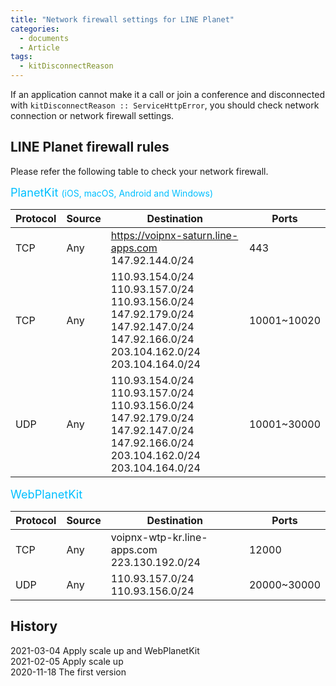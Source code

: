```yaml
---
title: "Network firewall settings for LINE Planet"
categories:
  - documents
  - Article
tags:
  - kitDisconnectReason
---
```


If an application cannot make it a call or join a conference 
and disconnected with `kitDisconnectReason :: ServiceHttpError`, 
you should check network connection or network firewall settings.

## LINE Planet firewall rules

Please refer the following table to check your network firewall.

<span style="font-size: 130%; color:deepskyblue">
PlanetKit
</span>
<span style="font-size: 100%; color:deepskyblue">
(iOS, macOS, Android and Windows)
</span>

| Protocol | Source | Destination | Ports | 
| --- | --- | --- | --- |
| TCP | Any | https://voipnx-saturn.line-apps.com<br> 147.92.144.0/24 | 443 | 
| TCP | Any | 110.93.154.0/24<br> 110.93.157.0/24<br> 110.93.156.0/24<br> 147.92.179.0/24<br> 147.92.147.0/24<br> 147.92.166.0/24<br> 203.104.162.0/24<br> 203.104.164.0/24 | 10001~10020 |
| UDP | Any | 110.93.154.0/24<br> 110.93.157.0/24<br> 110.93.156.0/24<br> 147.92.179.0/24<br> 147.92.147.0/24<br> 147.92.166.0/24<br> 203.104.162.0/24<br> 203.104.164.0/24 | 10001~30000 | 

<span style="font-size: 130%; color:deepskyblue">
WebPlanetKit
</span> 

| Protocol | Source | Destination | Ports | 
| --- | --- | --- | --- |
| TCP | Any | voipnx-wtp-kr.line-apps.com<br> 223.130.192.0/24 | 12000 | 
| UDP | Any | 110.93.157.0/24<br> 110.93.156.0/24 | 20000~30000 | 

## History
2021-03-04 Apply scale up and WebPlanetKit<br>
2021-02-05 Apply scale up<br>
2020-11-18 The first version
